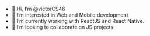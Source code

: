 - 👋 Hi, I’m @victorCS46
- 👀 I’m interested in Web and Mobile development
- 🌱 I’m currently working with ReactJS and React Native.
- 💞️ I’m looking to collaborate on JS projects

<!---
victorCS46/victorCS46 is a ✨ special ✨ repository because its `README.md` (this file) appears on your GitHub profile.
You can click the Preview link to take a look at your changes.
--->
